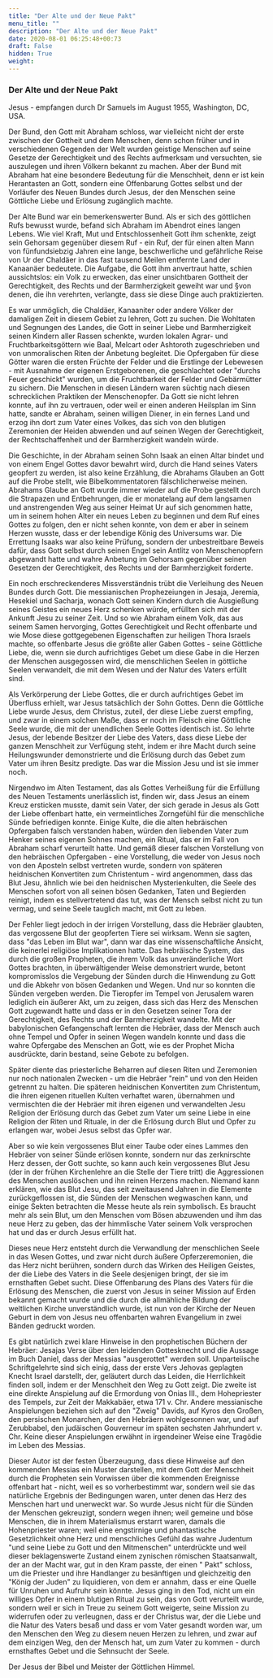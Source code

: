 ```yaml
---
title: "Der Alte und der Neue Pakt"
menu_title: ""
description: "Der Alte und der Neue Pakt"
date: 2020-08-01 06:25:48+00:73
draft: False
hidden: True
weight:
---
```

### Der Alte und der Neue Pakt

Jesus - empfangen durch Dr Samuels im August 1955, Washington, DC, USA.

Der Bund, den Gott mit Abraham schloss, war vielleicht nicht der erste zwischen der Gottheit und dem Menschen, denn schon früher und in verschiedenen Gegenden der Welt wurden geistige Menschen auf seine Gesetze der Gerechtigkeit und des Rechts aufmerksam und versuchten, sie auszulegen und ihren Völkern bekannt zu machen. Aber der Bund mit Abraham hat eine besondere Bedeutung für die Menschheit, denn er ist kein Herantasten an Gott, sondern eine Offenbarung Gottes selbst und der Vorläufer des Neuen Bundes durch Jesus, der den Menschen seine Göttliche Liebe und Erlösung zugänglich machte.

Der Alte Bund war ein bemerkenswerter Bund. Als er sich des göttlichen Rufs bewusst wurde, befand sich Abraham im Abendrot eines langen Lebens. Wie viel Kraft, Mut und Entschlossenheit Gott ihm schenkte, zeigt sein Gehorsam gegenüber diesem Ruf - ein Ruf, der für einen alten Mann von fünfundsiebzig Jahren eine lange, beschwerliche und gefährliche Reise von Ur der Chaldäer in das fast tausend Meilen entfernte Land der Kanaanäer bedeutete. Die Aufgabe, die Gott ihm anvertraut hatte, schien aussichtslos: ein Volk zu erwecken, das einer unsichtbaren Gottheit der Gerechtigkeit, des Rechts und der Barmherzigkeit geweiht war und §von denen, die ihn verehrten, verlangte, dass sie diese Dinge auch praktizierten.

Es war unmöglich, die Chaldäer, Kanaaniter oder andere Völker der damaligen Zeit in diesem Gebiet zu lehren, Gott zu suchen. Die Wohltaten und Segnungen des Landes, die Gott in seiner Liebe und Barmherzigkeit seinen Kindern aller Rassen schenkte, wurden lokalen Agrar- und Fruchtbarkeitsgöttern wie Baal, Melcart oder Ashtoroth zugeschrieben und von unmoralischen Riten der Anbetung begleitet. Die Opfergaben für diese Götter waren die ersten Früchte der Felder und die Erstlinge der Lebewesen - mit Ausnahme der eigenen Erstgeborenen, die geschlachtet oder "durchs Feuer geschickt" wurden, um die Fruchtbarkeit der Felder und Gebärmütter zu sichern. Die Menschen in diesen Ländern waren süchtig nach diesen schrecklichen Praktiken der Menschenopfer. Da Gott sie nicht lehren konnte, auf ihn zu vertrauen, oder weil er einen anderen Heilsplan im Sinn hatte, sandte er Abraham, seinen willigen Diener, in ein fernes Land und erzog ihn dort zum Vater eines Volkes, das sich von den blutigen Zeremonien der Heiden abwenden und auf seinen Wegen der Gerechtigkeit, der Rechtschaffenheit und der Barmherzigkeit wandeln würde.

Die Geschichte, in der Abraham seinen Sohn Isaak an einen Altar bindet und von einem Engel Gottes davor bewahrt wird, durch die Hand seines Vaters geopfert zu werden, ist also keine Erzählung, die Abrahams Glauben an Gott auf die Probe stellt, wie Bibelkommentatoren fälschlicherweise meinen. Abrahams Glaube an Gott wurde immer wieder auf die Probe gestellt durch die Strapazen und Entbehrungen, die er monatelang auf dem langsamen und anstrengenden Weg aus seiner Heimat Ur auf sich genommen hatte, um in seinem hohen Alter ein neues Leben zu beginnen und dem Ruf eines Gottes zu folgen, den er nicht sehen konnte, von dem er aber in seinem Herzen wusste, dass er der lebendige König des Universums war. Die Errettung Isaaks war also keine Prüfung, sondern der unbestreitbare Beweis dafür, dass Gott selbst durch seinen Engel sein Antlitz von Menschenopfern abgewandt hatte und wahre Anbetung im Gehorsam gegenüber seinen Gesetzen der Gerechtigkeit, des Rechts und der Barmherzigkeit forderte.

Ein noch erschreckenderes Missverständnis trübt die Verleihung des Neuen Bundes durch Gott. Die messianischen Prophezeiungen in Jesaja, Jeremia, Hesekiel und Sacharja, wonach Gott seinen Kindern durch die Ausgießung seines Geistes ein neues Herz schenken würde, erfüllten sich mit der Ankunft Jesu zu seiner Zeit. Und so wie Abraham einem Volk, das aus seinem Samen hervorging, Gottes Gerechtigkeit und Recht offenbarte und wie Mose diese gottgegebenen Eigenschaften zur heiligen Thora Israels machte, so offenbarte Jesus die größte aller Gaben Gottes - seine Göttliche Liebe, die, wenn sie durch aufrichtiges Gebet um diese Gabe in die Herzen der Menschen ausgegossen wird, die menschlichen Seelen in göttliche Seelen verwandelt, die mit dem Wesen und der Natur des Vaters erfüllt sind.

Als Verkörperung der Liebe Gottes, die er durch aufrichtiges Gebet im Überfluss erhielt, war Jesus tatsächlich der Sohn Gottes. Denn die Göttliche Liebe wurde Jesus, dem Christus, zuteil, der diese Liebe zuerst empfing, und zwar in einem solchen Maße, dass er noch im Fleisch eine Göttliche Seele wurde, die mit der unendlichen Seele Gottes identisch ist. So lehrte Jesus, der lebende Besitzer der Liebe des Vaters, dass diese Liebe der ganzen Menschheit zur Verfügung steht, indem er ihre Macht durch seine Heilungswunder demonstrierte und die Erlösung durch das Gebet zum Vater um ihren Besitz predigte. Das war die Mission Jesu und ist sie immer noch.

Nirgendwo im Alten Testament, das als Gottes Verheißung für die Erfüllung des Neuen Testaments unerlässlich ist, finden wir, dass Jesus an einem Kreuz ersticken musste, damit sein Vater, der sich gerade in Jesus als Gott der Liebe offenbart hatte, ein vermeintliches Zorngefühl für die menschliche Sünde befriedigen konnte. Einige Kulte, die die alten hebräischen Opfergaben falsch verstanden haben, würden den liebenden Vater zum Henker seines eigenen Sohnes machen, ein Ritual, das er im Fall von Abraham scharf verurteilt hatte. Und gemäß dieser falschen Vorstellung von den hebräischen Opfergaben - eine Vorstellung, die weder von Jesus noch von den Aposteln selbst vertreten wurde, sondern von späteren heidnischen Konvertiten zum Christentum - wird angenommen, dass das Blut Jesu, ähnlich wie bei den heidnischen Mysterienkulten, die Seele des Menschen sofort von all seinen bösen Gedanken, Taten und Begierden reinigt, indem es stellvertretend das tut, was der Mensch selbst nicht zu tun vermag, und seine Seele tauglich macht, mit Gott zu leben.

Der Fehler liegt jedoch in der irrigen Vorstellung, dass die Hebräer glaubten, das vergossene Blut der geopferten Tiere sei wirksam. Wenn sie sagten, dass "das Leben im Blut war", dann war das eine wissenschaftliche Ansicht, die keinerlei religiöse Implikationen hatte. Das hebräische System, das durch die großen Propheten, die ihrem Volk das unveränderliche Wort Gottes brachten, in überwältigender Weise demonstriert wurde, betont kompromisslos die Vergebung der Sünden durch die Hinwendung zu Gott und die Abkehr von bösen Gedanken und Wegen. Und nur so konnten die Sünden vergeben werden. Die Tieropfer im Tempel von Jerusalem waren lediglich ein äußerer Akt, um zu zeigen, dass sich das Herz des Menschen Gott zugewandt hatte und dass er in den Gesetzen seiner Tora der Gerechtigkeit, des Rechts und der Barmherzigkeit wandelte. Mit der babylonischen Gefangenschaft lernten die Hebräer, dass der Mensch auch ohne Tempel und Opfer in seinen Wegen wandeln konnte und dass die wahre Opfergabe des Menschen an Gott, wie es der Prophet Micha ausdrückte, darin bestand, seine Gebote zu befolgen.

Später diente das priesterliche Beharren auf diesen Riten und Zeremonien nur noch nationalen Zwecken - um die Hebräer "rein" und von den Heiden getrennt zu halten. Die späteren heidnischen Konvertiten zum Christentum, die ihren eigenen rituellen Kulten verhaftet waren, übernahmen und vermischten die der Hebräer mit ihren eigenen und verwandelten Jesu Religion der Erlösung durch das Gebet zum Vater um seine Liebe in eine Religion der Riten und Rituale, in der die Erlösung durch Blut und Opfer zu erlangen war, wobei Jesus selbst das Opfer war.

Aber so wie kein vergossenes Blut einer Taube oder eines Lammes den Hebräer von seiner Sünde erlösen konnte, sondern nur das zerknirschte Herz dessen, der Gott suchte, so kann auch kein vergossenes Blut Jesu (der in der frühen Kirchenlehre an die Stelle der Tiere tritt) die Aggressionen des Menschen auslöschen und ihn reinen Herzens machen. Niemand kann erklären, wie das Blut Jesu, das seit zweitausend Jahren in die Elemente zurückgeflossen ist, die Sünden der Menschen wegwaschen kann, und einige Sekten betrachten die Messe heute als rein symbolisch. Es braucht mehr als sein Blut, um den Menschen vom Bösen abzuwenden und ihm das neue Herz zu geben, das der himmlische Vater seinem Volk versprochen hat und das er durch Jesus erfüllt hat.

Dieses neue Herz entsteht durch die Verwandlung der menschlichen Seele in das Wesen Gottes, und zwar nicht durch äußere Opferzeremonien, die das Herz nicht berühren, sondern durch das Wirken des Heiligen Geistes, der die Liebe des Vaters in die Seele desjenigen bringt, der sie im ernsthaften Gebet sucht. Diese Offenbarung des Plans des Vaters für die Erlösung des Menschen, die zuerst von Jesus in seiner Mission auf Erden bekannt gemacht wurde und die durch die allmähliche Bildung der weltlichen Kirche unverständlich wurde, ist nun von der Kirche der Neuen Geburt in dem von Jesus neu offenbarten wahren Evangelium in zwei Bänden gedruckt worden.

Es gibt natürlich zwei klare Hinweise in den prophetischen Büchern der Hebräer: Jesajas Verse über den leidenden Gottesknecht und die Aussage im Buch Daniel, dass der Messias "ausgerottet" werden soll. Unparteiische Schriftgelehrte sind sich einig, dass der erste Vers Jehovas geplagten Knecht Israel darstellt, der, geläutert durch das Leiden, die Herrlichkeit finden soll, indem er der Menschheit den Weg zu Gott zeigt. Die zweite ist eine direkte Anspielung auf die Ermordung von Onias III., dem Hohepriester des Tempels, zur Zeit der Makkabäer, etwa 171 v. Chr. Andere messianische Anspielungen beziehen sich auf den "Zweig" Davids, auf Kyros den Großen, den persischen Monarchen, der den Hebräern wohlgesonnen war, und auf Zerubbabel, den judäischen Gouverneur im späten sechsten Jahrhundert v. Chr. Keine dieser Anspielungen erwähnt in irgendeiner Weise eine Tragödie im Leben des Messias.

Dieser Autor ist der festen Überzeugung, dass diese Hinweise auf den kommenden Messias ein Muster darstellen, mit dem Gott der Menschheit durch die Propheten sein Vorwissen über die kommenden Ereignisse offenbart hat - nicht, weil es so vorherbestimmt war, sondern weil sie das natürliche Ergebnis der Bedingungen waren, unter denen das Herz des Menschen hart und unerweckt war. So wurde Jesus nicht für die Sünden der Menschen gekreuzigt, sondern wegen ihnen; weil gemeine und böse Menschen, die in ihrem Materialismus erstarrt waren, damals die Hohenpriester waren; weil eine engstirnige und phantastische Gesetzlichkeit ohne Herz und menschliches Gefühl das wahre Judentum "und seine Liebe zu Gott und den Mitmenschen" unterdrückte und weil dieser beklagenswerte Zustand einem zynischen römischen Staatsanwalt, der an der Macht war, gut in den Kram passte, der einen " Pakt" schloss, um die Priester und ihre Handlanger zu besänftigen und gleichzeitig den "König der Juden" zu liquidieren, von dem er annahm, dass er eine Quelle für Unruhen und Aufruhr sein könnte. Jesus ging in den Tod, nicht um ein williges Opfer in einem blutigen Ritual zu sein, das von Gott verurteilt wurde, sondern weil er sich in Treue zu seinem Gott weigerte, seine Mission zu widerrufen oder zu verleugnen, dass er der Christus war, der die Liebe und die Natur des Vaters besaß und dass er vom Vater gesandt worden war, um den Menschen den Weg zu diesem neuen Herzen zu lehren, und zwar auf dem einzigen Weg, den der Mensch hat, um zum Vater zu kommen - durch ernsthaftes Gebet und die Sehnsucht der Seele.

Der Jesus der Bibel und Meister der Göttlichen Himmel.
